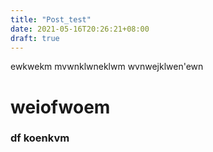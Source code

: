 ```yaml
---
title: "Post_test"
date: 2021-05-16T20:26:21+08:00
draft: true
---
```


ewkwekm
mvwnklwneklwm
wvnwejklwen'ewn
# weiofwoem
### df koenkvm
